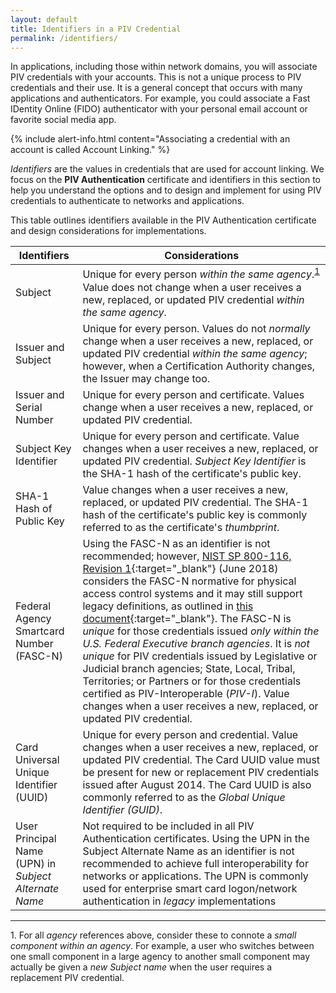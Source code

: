 ```yaml
---
layout: default
title: Identifiers in a PIV Credential
permalink: /identifiers/
---
```


In applications, including those within network domains, you will associate PIV credentials with your accounts.  This is not a unique process to PIV credentials and their use. It is a general concept that occurs with many applications and authenticators. For example, you could associate a Fast IDentity Online (FIDO) authenticator with your personal email account or favorite social media app.

{% include alert-info.html content="Associating a credential with an account is called Account Linking." %}

_Identifiers_ are the values in credentials that are used for account linking.  We focus on the **PIV Authentication** certificate and identifiers in this section to help you understand the options and to design and implement for using PIV credentials to authenticate to networks and applications.

This table outlines identifiers available in the PIV Authentication certificate and design considerations for implementations.

| Identifiers              | Considerations |
| -------------            |----            |
| Subject      |  Unique for every person _within the same agency_.<sup>[1](#1)</sup> Value does not change when a user receives a new, replaced, or updated PIV credential _within the same agency_. |
| Issuer and Subject      | Unique for every person. Values do not _normally_ change when a user receives a new, replaced, or updated PIV credential _within the same agency_; however, when a Certification Authority changes, the Issuer may change too. |
| Issuer and Serial Number   | Unique for every person and certificate. Values change when a user receives a new, replaced, or updated PIV credential. |
| Subject Key Identifier  | Unique for every person and certificate. Value changes when a user receives a new, replaced, or updated PIV credential. _Subject Key Identifier_ is the SHA-1 hash of the certificate's public key. |
| SHA-1 Hash of Public Key  | Value changes when a user receives a new, replaced, or updated PIV credential. The SHA-1 hash of the certificate's public key is commonly referred to as the certificate's _thumbprint_.  |
| Federal Agency Smartcard Number (FASC-N)   | Using the FASC-N as an identifier is not recommended; however, [NIST SP 800-116, Revision 1](https://nvlpubs.nist.gov/nistpubs/SpecialPublications/NIST.SP.800-116r1.pdf){:target="_blank"} (June 2018) considers the FASC-N normative for physical access control systems and it may still support legacy definitions, as outlined in [this document](https://www.idmanagement.gov/wp-content/uploads/sites/1171/uploads/TIG_SCEPACS_v2.3.pdf){:target="_blank"}. The FASC-N is _unique_ for those credentials issued _only within the U.S. Federal Executive branch agencies_.  It is _not unique_ for PIV credentials issued by Legislative or Judicial branch agencies; State, Local, Tribal, Territories; or Partners or for those credentials certified as PIV-Interoperable (_PIV-I_). Value changes when a user receives a new, replaced, or updated PIV credential. |
| Card Universal Unique Identifier (UUID)      |   Unique for every person and credential. Value changes when a user receives a new, replaced, or updated PIV credential. The Card UUID value must be present for new or replacement PIV credentials issued after August 2014. The Card UUID is also commonly referred to as the _Global Unique Identifier (GUID)_. |
| User Principal Name (UPN) in _Subject Alternate Name_   |  Not required to be included in all PIV Authentication certificates. Using the UPN in the Subject Alternate Name as an identifier is not recommended to achieve full interoperability for networks or applications. The UPN is commonly used for enterprise smart card logon/network authentication in _legacy_ implementations |

--------
<a name="1">1</a>. For all _agency_ references above, consider these to connote a _small component within an agency_.  For example, a user who switches between one small component in a large agency to another small component may actually be given a _new Subject name_ when the user requires a replacement PIV credential.<br>
